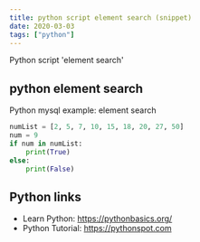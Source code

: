 ```yaml
---
title: python script element search (snippet)
date: 2020-03-03
tags: ["python"]
---
```

Python script 'element search'


## python element search

Python mysql example: element search

```python
numList = [2, 5, 7, 10, 15, 18, 20, 27, 50]
num = 9
if num in numList:
	print(True)
else:
	print(False)

```

## Python links

- Learn Python: https://pythonbasics.org/
- Python Tutorial: https://pythonspot.com
